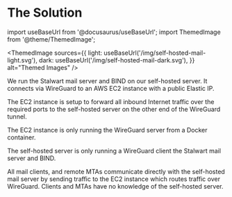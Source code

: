 # The Solution

import useBaseUrl from '@docusaurus/useBaseUrl';
import ThemedImage from '@theme/ThemedImage';

<ThemedImage
  sources={{
    light: useBaseUrl('/img/self-hosted-mail-light.svg'),
    dark: useBaseUrl('/img/self-hosted-mail-dark.svg'),
  }}
  alt="Themed Images"
/>

We run the Stalwart mail server and BIND on our self-hosted server. It connects via WireGuard to an AWS EC2 instance with a public Elastic IP.

The EC2 instance is setup to forward all inbound Internet traffic over the required ports to the self-hosted server on the other end of the WireGuard tunnel.

The EC2 instance is only running the WireGuard server from a Docker container.

The self-hosted server is only running a WireGuard client  the Stalwart mail server and BIND.

All mail clients, and remote MTAs communicate directly with the self-hosted mail server by sending traffic to the EC2 instance which routes traffic over WireGuard. Clients and MTAs have no knowledge of the self-hosted server.
